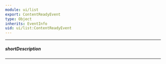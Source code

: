 ```yaml
---
module: ui/list
export: ContentReadyEvent
type: Object
inherits: EventInfo
uid: ui/list:ContentReadyEvent
---
```

---
##### shortDescription
<!-- Description goes here -->

---
<!-- Description goes here -->